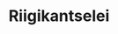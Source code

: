 ---
title: Riigikantselei
maintainer_name: Urmas Aavasalu
maintainer_email: urmas.aavasalu@riigikantselei.ee
description: ''
---
